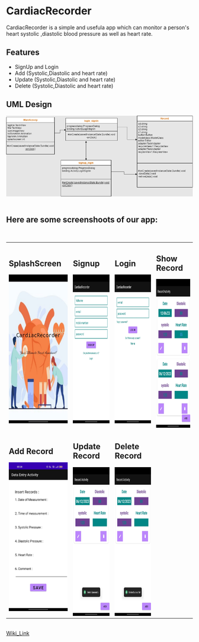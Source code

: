 # CardiacRecorder

CardiacRecorder is a simple and usefula app which can monitor a person's heart systolic ,diastolic blood pressure as well as heart rate.




## Features

- SignUp and Login
- Add (Systolic,Diastolic and heart rate)
- Update (Systolic,Diastolic and heart rate)
- Delete (Systolic,Diastolic and heart rate)




## UML Design
![UML](https://github.com/meerror6d/Finalproject/blob/master/Screenshot/UML.png?raw=true)
</br>
</br>

## Here are some screenshoots of our app:

<table>
  <tr> 
  <td><h2>SplashScreen</h2><img src = "https://github.com/meerror6d/Finalproject/blob/master/Screenshot/splash.jpeg?raw=true" height = "400px" width="250px"/></td>
  <td><h2>Signup</h2><img src = "https://github.com/meerror6d/Finalproject/blob/master/Screenshot/signup.jpeg?raw=true" height = "400px" width="250px"/></td>
  <td><h2>Login</h2><img src = "https://github.com/meerror6d/Finalproject/blob/master/Screenshot/login.jpeg?raw=true" height = "400px" width="250px"/></td>
  <td><h2>Show Record</h2><img src = "https://github.com/meerror6d/Finalproject/blob/master/Screenshot/show%20data.jpeg?raw=true" height = "400px" width="250px"/></td>
 
  
  </tr>
  </br>
  <tr>
  

  
  
  <td> <h2>Add Record</h2><img src = "https://github.com/meerror6d/Finalproject/blob/master/Screenshot/data%20entry.jpeg?raw=true" height = "400px" width="300px"/></td>
  <td><h2> Update Record</h2><img src = "https://github.com/meerror6d/Finalproject/blob/master/Screenshot/data%20deleted.jpeg?raw=true" height = "400px" width="300px"/></td>
  <td><h2>Delete Record</h2><img src = "https://github.com/meerror6d/Finalproject/blob/master/Screenshot/data%20deleted.jpeg?raw=true" height = "400px" width="300px"/></td>

  </tr>

</table>
</br>
<a href="https://github.com/meerror6d/Finalproject/wiki">Wiki_Link</a>





